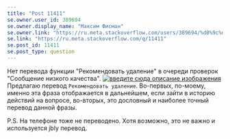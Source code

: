 ```yaml
---
title: "Post 11411"
se.owner.user_id: 389694
se.owner.display_name: "Максим Фисман"
se.owner.link: "https://ru.meta.stackoverflow.com/users/389694/%d0%9c%d0%b0%d0%ba%d1%81%d0%b8%d0%bc-%d0%a4%d0%b8%d1%81%d0%bc%d0%b0%d0%bd"
se.link: "https://ru.meta.stackoverflow.com/q/11411"
se.post_id: 11411
se.post_type: question
---
```

<p>Нет перевода функции &quot;Рекомендовать удаление&quot; в очереди проверок &quot;Сообщение низкого качества&quot;.
<a href="https://i.stack.imgur.com/yAnK0.png" rel="nofollow noreferrer"><img src="https://i.stack.imgur.com/yAnK0.png" alt="введите сюда описание изображения" /></a>
Предлагаю перевод <code>Рекомендовать удаление</code>. Во-первых, по-моему, именно эта фраза отображается в дальнейшем, если зайти в историю действий на вопросе, во-вторых, это дословный и наиболее точный перевод данной фразы.</p>
<p>P.S. На телефоне тоже не переводено. Хотя возможно, это не важно и используется jbly перевод.</p>
